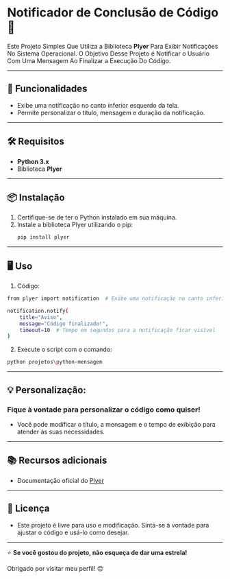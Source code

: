 # Notificador de Conclusão de Código 💬

Este Projeto Simples Que Utiliza a Biblioteca **Plyer** Para Exibir Notificações No Sistema Operacional. O Objetivo Desse Projeto é Notificar o Usuário Com Uma Mensagem Ao Finalizar a Execução Do Código.

---

## 🚀 Funcionalidades

- Exibe uma notificação no canto inferior esquerdo da tela.
- Permite personalizar o título, mensagem e duração da notificação.

---

## 🛠️ Requisitos

- **Python 3.x**
- Biblioteca **Plyer**

---

## 📦 Instalação

1. Certifique-se de ter o Python instalado em sua máquina.
2. Instale a biblioteca Plyer utilizando o pip:
   ```bash
   pip install plyer

---

## 🖥️ Uso
1. Código:
```bash
from plyer import notification  # Exibe uma notificação no canto inferior esquerdo

notification.notify(
    title="Aviso",
    message="Código finalizado!",
    timeout=10  # Tempo em segundos para a notificação ficar visível
)

```

2. Execute o script com o comando:

```bash
python projetos\python-mensagem
```

---

## 💡 Personalização: 
### Fique à vontade para personalizar o código como quiser!
- Você pode modificar o título, a mensagem e o tempo de exibição para atender às suas necessidades.

---

## 📚 Recursos adicionais
- Documentação oficial do [Plyer]([https://www.linkedin.com/in/devmateus-henriquee/](https://plyer.readthedocs.io/en/latest/))

---

## 📝 Licença
- Este projeto é livre para uso e modificação. Sinta-se à vontade para ajustar o código e usá-lo como desejar.

---
⭐ **Se você gostou do projeto, não esqueça de dar uma estrela!**

Obrigado por visitar meu perfil! 😊
